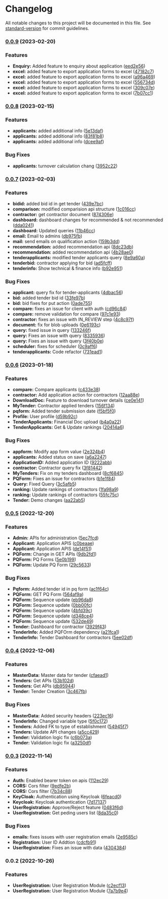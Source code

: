 # Changelog

All notable changes to this project will be documented in this file. See [standard-version](https://github.com/conventional-changelog/standard-version) for commit guidelines.

### [0.0.9](https://github.com/GummadiBuilt/Backend-Services/compare/v0.0.8...v0.0.9) (2023-02-20)


### Features

* **Enquiry:** Added feature to enquiry about application ([eed2e56](https://github.com/GummadiBuilt/Backend-Services/commit/eed2e56e95b9a3cf642d1fe8bab5fb31a8df82da))
* **excel:** added feature to export application forms to excel ([47182c7](https://github.com/GummadiBuilt/Backend-Services/commit/47182c73ee5677246322e73ca3e57d7f16c8d768))
* **excel:** added feature to export application forms to excel ([a96a469](https://github.com/GummadiBuilt/Backend-Services/commit/a96a4695acd8c23326bf143528a56eaf51139400))
* **excel:** added feature to export application forms to excel ([556734d](https://github.com/GummadiBuilt/Backend-Services/commit/556734dfacca21f8694f621f20ffb6b63b85c241))
* **excel:** added feature to export application forms to excel ([309c07e](https://github.com/GummadiBuilt/Backend-Services/commit/309c07eded9fd32aefd9ee7e28201c9c5a0ddb11))
* **excel:** added feature to export application forms to excel ([7b07cc1](https://github.com/GummadiBuilt/Backend-Services/commit/7b07cc163759ac5b0e651cc32409c5d042dd246e))

### [0.0.8](https://github.com/GummadiBuilt/Backend-Services/compare/v0.0.7...v0.0.8) (2023-02-15)


### Features

* **applicants:** added additional info ([5e13daf](https://github.com/GummadiBuilt/Backend-Services/commit/5e13daf3bf4c8be094b784b960d897928ec1cc1b))
* **applicants:** added additional info ([83f81b8](https://github.com/GummadiBuilt/Backend-Services/commit/83f81b8060dea992f29a1d999907fbfc155440f5))
* **applicants:** added additional info ([dcee9af](https://github.com/GummadiBuilt/Backend-Services/commit/dcee9af830d662a2f61a949ae54bade0d5408ae4))


### Bug Fixes

* **applicants:** turnover calculation chang ([3952c22](https://github.com/GummadiBuilt/Backend-Services/commit/3952c221da9e1755d44dea2cedb3558ce45b3b58))

### [0.0.7](https://github.com/GummadiBuilt/Backend-Services/compare/v0.0.6...v0.0.7) (2023-02-03)


### Features

* **bidid:** added bid id in get tender ([439e7bc](https://github.com/GummadiBuilt/Backend-Services/commit/439e7bc9e3202b57ba85f5fe0aa0accd7cb7e993))
* **comparison:** modified comparision api structure ([1c016cc](https://github.com/GummadiBuilt/Backend-Services/commit/1c016cc6d78859d6e0f7b2486d5ed6c3ae67b616))
* **contractor:** get contractor document ([874306e](https://github.com/GummadiBuilt/Backend-Services/commit/874306ebc3fdcc48c1fd855250f42a9931753a89))
* **dashboard:** dashboard changes for recommended & not recommended ([dda0241](https://github.com/GummadiBuilt/Backend-Services/commit/dda0241a7f3819d50100524c6722e0fbfb653554))
* **dashboard:** Updated queries ([11b46cc](https://github.com/GummadiBuilt/Backend-Services/commit/11b46cca309bf6ef1327f34a550879dae4cf388a))
* **email:** Email to admins ([db975fb](https://github.com/GummadiBuilt/Backend-Services/commit/db975fb9b64754f6f554b7758d0b82b6ed6d9c70))
* **mail:** send emails on qualification action ([159b3dd](https://github.com/GummadiBuilt/Backend-Services/commit/159b3dd070ad579c094d8a9a7fa69a129dd90064))
* **recommendation:** added recommendation api ([8dc23db](https://github.com/GummadiBuilt/Backend-Services/commit/8dc23db824cc1a8510fd78d048f6292b3d67a3ce))
* **recommendation:** added recommendation api ([4b28ae0](https://github.com/GummadiBuilt/Backend-Services/commit/4b28ae01c5be6f7e8d19a588c5df417582d9bba5))
* **tenderapplicants:** modified tender applicants query ([8e9a60a](https://github.com/GummadiBuilt/Backend-Services/commit/8e9a60a1e946de0be21c0f66504c22fbd169eaa3))
* **tenderbid:** contractor applying for bid ([ad5fcff](https://github.com/GummadiBuilt/Backend-Services/commit/ad5fcff112c55b3977d1c8098771759106d5f8a1))
* **tenderinfo:** Show technical & finance info ([b92e951](https://github.com/GummadiBuilt/Backend-Services/commit/b92e951a42bc7ad6be07c54db18ad3d875e696bb))


### Bug Fixes

* **applicant:** query fix for tender-applicants ([4dbac56](https://github.com/GummadiBuilt/Backend-Services/commit/4dbac56a13471d277ca582cad92df8095ccaada9))
* **bid:** added tender bid id ([33fe97b](https://github.com/GummadiBuilt/Backend-Services/commit/33fe97b9b63f4a40d58571af83b932eb964174f5))
* **bid:** bid fixes for put action ([0ade755](https://github.com/GummadiBuilt/Backend-Services/commit/0ade7550fb2f5f5f47718dadb8217377c8a107a2))
* **compare:** fixes an issue for client with auth ([cd96c84](https://github.com/GummadiBuilt/Backend-Services/commit/cd96c84204cea5a9414a05f159c8f7ac1648587c))
* **compare:** remove validation for compare ([97c1e93](https://github.com/GummadiBuilt/Backend-Services/commit/97c1e93758a73ac9fa41418ccce64fb5da086468))
* **contractor:** fixes an issue with IN_REVIEW step ([4c8c97f](https://github.com/GummadiBuilt/Backend-Services/commit/4c8c97f9f8e6f66a7fe08c98be1b0c686c61be0b))
* **document:** fix for blob uploads ([0e6193c](https://github.com/GummadiBuilt/Backend-Services/commit/0e6193c5b310790bea0f44a32b16a65ec66d02c8))
* **query:** fixed issue in query ([133246f](https://github.com/GummadiBuilt/Backend-Services/commit/133246f86ea6792f68606e1f20b9cfe57bbfdd77))
* **query:** Fixes an issue with query ([8335936](https://github.com/GummadiBuilt/Backend-Services/commit/833593689f11967ed05e7729bbeb727d41511ae1))
* **query:** Fixes an issue with query ([3f40b0e](https://github.com/GummadiBuilt/Backend-Services/commit/3f40b0ec542a8f0b079a879b1c446be5473700a9))
* **scheduler:** fixes for scheduler ([0c9aff6](https://github.com/GummadiBuilt/Backend-Services/commit/0c9aff6b4f54db9806c4dd69c643243410954c73))
* **tenderapplicants:** Code refactor ([731ead1](https://github.com/GummadiBuilt/Backend-Services/commit/731ead133e995f5c05e3f826ab3ae814480436be))

### [0.0.6](https://github.com/GummadiBuilt/Backend-Services/compare/v0.0.5...v0.0.6) (2023-01-18)


### Features

* **compare:** Compare applicants ([c433e38](https://github.com/GummadiBuilt/Backend-Services/commit/c433e382ada77249ec393ef275d052c66e146cb5))
* **contractor:** Add application action for contractors ([12aa88e](https://github.com/GummadiBuilt/Backend-Services/commit/12aa88e41195986268a2ff637932fc6a1d9e9dbb))
* **DownloadDoc:** Feature to download turnover details ([ce0e141](https://github.com/GummadiBuilt/Backend-Services/commit/ce0e14103da9969e2395e6ea379e1add178cc879))
* **MyTender:** Contractor applied tenders ([156f134](https://github.com/GummadiBuilt/Backend-Services/commit/156f1348d938fad32b615c9d4f533665b62e8387))
* **pqform:** Added tender submission date ([f5bf5f0](https://github.com/GummadiBuilt/Backend-Services/commit/f5bf5f0f927867d771fecd0245b757cb3bf89e78))
* **Profile:** User profile ([d59b92c](https://github.com/GummadiBuilt/Backend-Services/commit/d59b92c1174095c38c3f63405a117cbcf682d205))
* **TenderApplicants:** Financial Doc upload ([b4a0a22](https://github.com/GummadiBuilt/Backend-Services/commit/b4a0a221b8a441805de7f0a4202ab856f8dd7e82))
* **TenderApplicants:** Get & Update rankings ([20414a6](https://github.com/GummadiBuilt/Backend-Services/commit/20414a68c30edb4df39f35da079c58c970dbe168))


### Bug Fixes

* **appform:** Modify app form value ([2e324b4](https://github.com/GummadiBuilt/Backend-Services/commit/2e324b4ac7e5d6973aefe117cad2be71c24568ae))
* **applicants:** Added status on save ([a6a2247](https://github.com/GummadiBuilt/Backend-Services/commit/a6a2247f708e153be3f148645eda81040cf13a4b))
* **ApplicationID:** Added application ID ([9222abb](https://github.com/GummadiBuilt/Backend-Services/commit/9222abbe4554adbcf336d2826bab7adccd26a439))
* **contractor:** Contractor query fix ([3f81442](https://github.com/GummadiBuilt/Backend-Services/commit/3f8144269a9b21cf34b70c63f9ae9f8eca972b5f))
* **MyTenders:** Fix on my tenders dashboard ([8cf6845](https://github.com/GummadiBuilt/Backend-Services/commit/8cf68452438f8fd5cd9bce206a9cd0bac15f23d7))
* **PQForm:** Fixes an issue for contractors ([b1e1f84](https://github.com/GummadiBuilt/Backend-Services/commit/b1e1f8416f3886b0e841aaf0b3c081545738221d))
* **Query:** Fixed Query ([3c5afb5](https://github.com/GummadiBuilt/Backend-Services/commit/3c5afb58dfffbd462167a40c83f2052e8e9e4a78))
* **ranking:** Update rankings of contractors ([1fa98a9](https://github.com/GummadiBuilt/Backend-Services/commit/1fa98a9b2da791b5e281a4ecea5b1b9389042ccb))
* **ranking:** Update rankings of contractors ([55fc75c](https://github.com/GummadiBuilt/Backend-Services/commit/55fc75cb6d7c6c63a29fdef281c884ba3e4be081))
* **Tender:** Demo changes ([aa22ab5](https://github.com/GummadiBuilt/Backend-Services/commit/aa22ab51e3778fe4288016b1e1e234d00d9a8923))

### [0.0.5](https://github.com/GummadiBuilt/Backend-Services/compare/v0.0.4...v0.0.5) (2022-12-20)


### Features

* **Admin:** APIs for administration ([5ec7fcd](https://github.com/GummadiBuilt/Backend-Services/commit/5ec7fcd9424cd7c167b67e3a824853cff8ab3c37))
* **Applicant:** Application APIS ([c0beaae](https://github.com/GummadiBuilt/Backend-Services/commit/c0beaaed3f4cc6f9520d065c6aa4fd6773021313))
* **Applicant:** Application APIS ([de14f51](https://github.com/GummadiBuilt/Backend-Services/commit/de14f5198ac7c1c3f7c755147b5d58a9ce53ce7a))
* **PQForm:** Change in GET APIs ([9db2fd1](https://github.com/GummadiBuilt/Backend-Services/commit/9db2fd11c070a065e1a3f6e5c99288ce9c185866))
* **PQForm:** PQ Forms ([5e0b199](https://github.com/GummadiBuilt/Backend-Services/commit/5e0b1996d4dfbeb06b3cb342944014afc9e56d6f))
* **PQForm:** Update PQ Form ([29c5633](https://github.com/GummadiBuilt/Backend-Services/commit/29c563387160820b87b851066dab53ef99b57090))


### Bug Fixes

* **Pqform:** Added tender id in pq form ([ac1f64c](https://github.com/GummadiBuilt/Backend-Services/commit/ac1f64c23a1c99a4c306c66b66d889d36b4a8215))
* **PQForm:** GET  PQ Form ([564af9a](https://github.com/GummadiBuilt/Backend-Services/commit/564af9ae7372f53f3fa9ab8c433ff4665f4326f8))
* **PQForm:** Sequence update ([eb96da8](https://github.com/GummadiBuilt/Backend-Services/commit/eb96da853469b2fb41535dc3b93528e27b37c1fd))
* **PQForm:** Sequence update ([0bb00fc](https://github.com/GummadiBuilt/Backend-Services/commit/0bb00fc2127921c25ff5453c13a743fec816869c))
* **PQForm:** Sequence update ([4bfd39c](https://github.com/GummadiBuilt/Backend-Services/commit/4bfd39c4b00252a17da965885c4d14c364deb716))
* **PQForm:** Sequence update ([d348ce4](https://github.com/GummadiBuilt/Backend-Services/commit/d348ce4aecc81f20682e94a3cf5ec1cb395b45ec))
* **PQForm:** Sequence update ([532de49](https://github.com/GummadiBuilt/Backend-Services/commit/532de49c9a7e5f520b3452d0c19f2ef75009c1db))
* **Tender:** Dashboard for contractor ([3929f43](https://github.com/GummadiBuilt/Backend-Services/commit/3929f4375fd1fb1eeb68da491a7d34f4c4ad1941))
* **TenderInfo:** Added PQFOrm dependency ([a21fca1](https://github.com/GummadiBuilt/Backend-Services/commit/a21fca10d6a7654d89f4aba867ddaf03882d414a))
* **TenderInfo:** Tender Dashboard for contractors ([5ee02df](https://github.com/GummadiBuilt/Backend-Services/commit/5ee02df93d434aad3e0697073b93ce58c416dc4e))

### [0.0.4](https://github.com/GummadiBuilt/Backend-Services/compare/v0.0.3...v0.0.4) (2022-12-06)


### Features

* **MasterData:** Master data for tender ([cfaead1](https://github.com/GummadiBuilt/Backend-Services/commit/cfaead12df44de13fbd23f2f070ad1eda910e38c))
* **Tenders:** Get APIs ([53b102d](https://github.com/GummadiBuilt/Backend-Services/commit/53b102d7d3901155af04eb41e95c7ccd9abc750d))
* **Tenders:** Get APIs ([db95944](https://github.com/GummadiBuilt/Backend-Services/commit/db959441cd5d5217fc4c64659dd0fc6896718812))
* **Tender:** Tender Creation ([3c467fb](https://github.com/GummadiBuilt/Backend-Services/commit/3c467fb720313d62a5b1945c012f6a22572c3b7c))


### Bug Fixes

* **MasterData:** Added security headers ([223ec16](https://github.com/GummadiBuilt/Backend-Services/commit/223ec1634404ab06115c688747d13f09defc66a8))
* **TenderInfo:** Changed variable type ([5f0c172](https://github.com/GummadiBuilt/Backend-Services/commit/5f0c172a16e30069b8fdbaf35346e76982261367))
* **Tenders:** Added FK to type of establishment ([54945f7](https://github.com/GummadiBuilt/Backend-Services/commit/54945f7dec7da2f2e85f9dba3aba391d31eb72fa))
* **Tenders:** Update API changes ([a5cc429](https://github.com/GummadiBuilt/Backend-Services/commit/a5cc4299effaa20b75a9125377706a4f31be358a))
* **Tender:** Validation logic fix ([c6b073a](https://github.com/GummadiBuilt/Backend-Services/commit/c6b073a80bc1664dd3e1a79f3987043317c438a9))
* **Tender:** Validation logic fix ([a3250df](https://github.com/GummadiBuilt/Backend-Services/commit/a3250df888ac96abb2d511bdc16a0498fdde1a3a))

### [0.0.3](https://github.com/GummadiBuilt/Backend-Services/compare/v0.0.2...v0.0.3) (2022-11-14)


### Features

* **Auth:** Enabled bearer token on apis ([112ec29](https://github.com/GummadiBuilt/Backend-Services/commit/112ec29a9f935404997ec599abc450678368ddf2))
* **CORS:** Cors filter ([9edfe2b](https://github.com/GummadiBuilt/Backend-Services/commit/9edfe2bbb260247fdd737bd94cd0141407a37aa8))
* **CORS:** Cors filter ([7b34c88](https://github.com/GummadiBuilt/Backend-Services/commit/7b34c88041eafa1cc5ba2a4325eacb07909d0152))
* **KeyCloak:** Authentication using Keycloak ([6feacd0](https://github.com/GummadiBuilt/Backend-Services/commit/6feacd0eb6533df22f647d2f64a5c1164d0a819e))
* **Keycloak:** Keycloak authentication ([7d17137](https://github.com/GummadiBuilt/Backend-Services/commit/7d171378100b802d23649dd481b4030421b9aced))
* **UserRegistration:** Approve/Reject feature ([0483f6d](https://github.com/GummadiBuilt/Backend-Services/commit/0483f6d55dffa50c31f0013d20ab5bfe91104894))
* **UserRegistration:** Get peding users list ([8da35c0](https://github.com/GummadiBuilt/Backend-Services/commit/8da35c0b4e6d8c6a36741367701ca24f443baded))


### Bug Fixes

* **emails:** fixes issues with user registration emails ([2e9585c](https://github.com/GummadiBuilt/Backend-Services/commit/2e9585c10b9a617c7fafea65dcf4b889ad6d2325))
* **Registration:** User ID Addtion ([cdcfb91](https://github.com/GummadiBuilt/Backend-Services/commit/cdcfb91ffdd145126f39890c5a261aee425813e3))
* **UserRegistration:** Fixes an issue with data ([4304384](https://github.com/GummadiBuilt/Backend-Services/commit/4304384203ab82d344b38bb658a723c8b18adf0e))

### 0.0.2 (2022-10-26)


### Features

* **UserRegistration:** User Registration Module ([c2ecf13](https://github.com/GummadiBuilt/Backend-Services/commit/c2ecf13561c2115ada4d6a5c1b2e49707316646f))
* **UserRegistration:** User Registration Module ([7a7b9e4](https://github.com/GummadiBuilt/Backend-Services/commit/7a7b9e495a5bf848bad351b84b707f7fcf570978))
